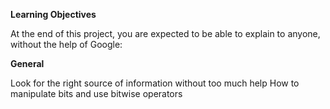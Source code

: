 **Learning Objectives**

At the end of this project, you are expected to be able to explain to anyone, without the help of Google:

**General**

Look for the right source of information without too much help
How to manipulate bits and use bitwise operators